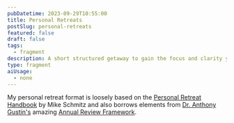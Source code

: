 ```yaml
---
pubDatetime: 2023-09-29T10:55:00
title: Personal Retreats
postSlug: personal-retreats
featured: false
draft: false
tags:
  - fragment
description: A short structured getaway to gain the focus and clarity you need to achieve your goals.
type: fragment
aiUsage:
  - none
---
```


My personal retreat format is loosely based on the [Personal Retreat Handbook](https://courses.faithbasedproductivity.com/p/personal-retreat-handbook) by Mike Schmitz and also borrows elements from [Dr. Anthony Gustin's](https://dranthonygustin.com/) amazing [Annual Review Framework](https://docs.google.com/document/d/1K2P_yL1Ah976P7MLicb55wgY2DY-39jP3Lvp810H6HQ/edit).
